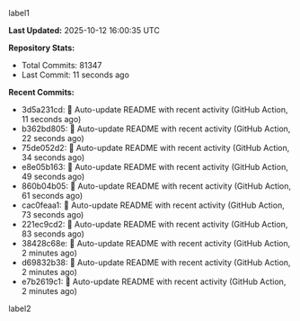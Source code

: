 
label1 
<!-- ACTIVITY_START -->
**Last Updated:** 2025-10-12 16:00:35 UTC

**Repository Stats:**
- Total Commits: 81347
- Last Commit: 11 seconds ago

**Recent Commits:**
- 3d5a231cd: 🤖 Auto-update README with recent activity (GitHub Action, 11 seconds ago)
- b362bd805: 🤖 Auto-update README with recent activity (GitHub Action, 22 seconds ago)
- 75de052d2: 🤖 Auto-update README with recent activity (GitHub Action, 34 seconds ago)
- e8e05b163: 🤖 Auto-update README with recent activity (GitHub Action, 49 seconds ago)
- 860b04b05: 🤖 Auto-update README with recent activity (GitHub Action, 61 seconds ago)
- cac0feaa1: 🤖 Auto-update README with recent activity (GitHub Action, 73 seconds ago)
- 221ec9cd2: 🤖 Auto-update README with recent activity (GitHub Action, 83 seconds ago)
- 38428c68e: 🤖 Auto-update README with recent activity (GitHub Action, 2 minutes ago)
- d69832b38: 🤖 Auto-update README with recent activity (GitHub Action, 2 minutes ago)
- e7b2619c1: 🤖 Auto-update README with recent activity (GitHub Action, 2 minutes ago)
<!-- ACTIVITY_END -->

label2
